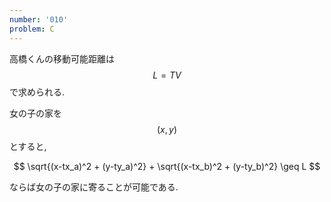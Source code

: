```yaml
---
number: '010'
problem: C
---
```

高橋くんの移動可能距離は $$ L = TV $$ で求められる.

女の子の家を $$ (x, y) $$ とすると,

$$
\sqrt{(x-tx_a)^2 + (y-ty_a)^2} + \sqrt{(x-tx_b)^2 + (y-ty_b)^2} \geq L
$$

ならば女の子の家に寄ることが可能である.
